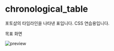 # chronological_table
포토샵의 타임라인을 나타낸 표입니다. CSS 연습용입니다.

목표 화면

![preview](https://user-images.githubusercontent.com/78894678/165098921-60edda10-51d2-43ce-82cf-df25dd00e878.png)
